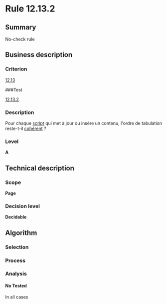 # Rule 12.13.2

## Summary

No-check rule

## Business description

### Criterion

[12.13](http://references.modernisation.gouv.fr/rgaa/criteres.html#crit-12-13)

###Test

[12.13.2](http://references.modernisation.gouv.fr/rgaa/criteres.html#test-12-13-2)

### Description

Pour chaque <a href="http://references.modernisation.gouv.fr/rgaa/glossaire.html#script">script</a> qui met &agrave; jour ou ins&egrave;re un contenu, l'ordre de tabulation reste-t-il <a href="http://references.modernisation.gouv.fr/rgaa/glossaire.html#ordre-de-tabulation">coh&eacute;rent</a> ?

### Level

**A**

## Technical description

### Scope

**Page**

### Decision level

**Decidable**

## Algorithm

### Selection

### Process

### Analysis

#### No Tested 

In all cases
